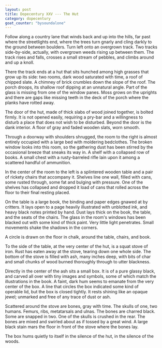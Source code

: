 ```yaml
---
layout: post
title: Dopecentury XXV --- The Hut
category: dopecentury
goat_counter: "bysoundalone" 
---
```


Follow along a country lane that winds back and up into the hills, far past where the streetlights end, where the trees turn gnarly and cling darkly to the ground between boulders. Turn left onto an overgrown track. Two tracks side-by-side, actually, with overgrown weeds rising up between them. The track rises and falls, crosses a small stream of pebbles, and climbs around and up a knoll.

There the track ends at a hut that sits hunched among high grasses that grow up its side: two rooms, dark wood saturated with time, a roof of chipped slate. A chimney of brick crumbles down the slope of the roof. The porch droops, its shallow roof dipping at an unnatural angle. Part of the glass is missing from one of the window panes. Moss grows on the uprights and there are gaps like missing teeth in the deck of the porch where the planks have rotted away.

The door of the hut, made of thick slabs of wood joined together, is bolted firmly. It is not opened easily, requiring a pry-bar and a willingness to disturb a place that does not wish to be disturbed. Beyond the door is the dank interior. A floor of gray and faded wooden slats, worn smooth. 

Through a doorway with shoulders shrugged, the room to the right is almost entirely occupied with a large bed with moldering bedclothes. The broken window looks into this room, so the gathering dust has been stirred by the occasional breeze that sneaks its way in. A shelf with a collapsed row of books. A small chest with a rusty-barreled rifle lain upon it among a scattered handful of ammunition.

In the center of the room to the left is a splintered wooden table and a pair of rickety chairs that accompany it. Shelves line one wall, filled with cans, some rusted through, some fat and bulging with pressure. One of the shelves has collapsed and dropped it load of cans that rolled across the floor to their final resting placed.  

On the table is a large book, the binding and paper edges gnawed at by critters. It lays open to a page heavily illustrated with unblotted ink, and heavy black notes printed by hand. Dust lays thick on the book, the table, and the seats of the chairs. The glass in the room's windows has been blacked out with some kind of thick paint. Very little light penetrates. Small movements shake the shadows in the corners.

A circle is drawn on the floor in chalk, around the table, chairs, and book.

To the side of the table, at the very center of the hut, is a squat stove of iron. Rust has eaten away at the stove, tearing down one whole side. The bottom of the stove is filled with ash, many inches deep, with bits of char and small chunks of wood burned thoroughly through to utter blackness.

Directly in the center of the ash sits a small box. It is of a pure glassy black, and carved all over with tiny images and symbols, some of which match the illustrations in the book. A faint, dark hum seems to emanate from the very center of the box. A line that circles the box indicated some kind of operable lid, but the box is closed tightly. It rests shining like an opaque jewel; unmarked and free of any trace of dust or ash.

Scattered around the stove are bones, gray with time. The skulls of one, two humans. Femurs, ribs, metatarsals and ulnas. The bones are charred black. Some are snapped in two. One of the skulls is crushed in the rear. The bones are mixed and swirled about as if tossed by a great wind. A large black stain mars the floor in front of the stove where the bones lay.

The box hums quietly to itself in the silence of the hut, in the silence of the woods.







